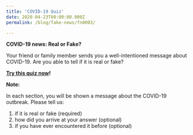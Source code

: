 ```yaml
---
title: 'COVID-19 Quiz'
date: 2020-04-23T00:00:00.000Z
permalink: /blog/fake-news/fn0003/

---
```



**COVID-19 news: Real or Fake?**

Your friend or family member sends you a well-intentioned message about COVID-19. Are you able to tell if it is real or fake?

[**Try this quiz now**](https://go.gov.sg/covid19-quiz1)**!**



**Note:**

In each section, you will be shown a message about the COVID-19 outbreak. Please tell us:
1) if it is real or fake (required)
2) how did you arrive at your answer (optional)
3) if you have ever encountered it before (optional)



